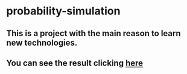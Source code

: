 # probability-simulation

## This is a project with the main reason to learn new technologies.
## You can see the result clicking [here](https://probability-simulation.now.sh/)
